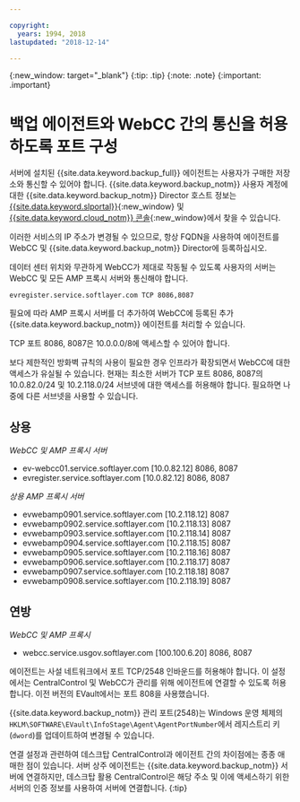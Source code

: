 ```yaml
---

copyright:
  years: 1994, 2018
lastupdated: "2018-12-14"

---
```

{:new_window: target="_blank"}
{:tip: .tip}
{:note: .note}
{:important: .important}

# 백업 에이전트와 WebCC 간의 통신을 허용하도록 포트 구성

서버에 설치된 {{site.data.keyword.backup_full}} 에이전트는 사용자가 구매한 저장소와 통신할 수 있어야 합니다. {{site.data.keyword.backup_notm}} 사용자 계정에 대한 {{site.data.keyword.backup_notm}} Director 호스트 정보는 [{{site.data.keyword.slportal}}](https://control.softlayer.com/){:new_window} 및 [{{site.data.keyword.cloud_notm}} 콘솔](https://console.bluemix.net/catalog/){:new_window}에서 찾을 수 있습니다. 

이러한 서비스의 IP 주소가 변경될 수 있으므로, 항상 FQDN을 사용하여 에이전트를 WebCC 및 {{site.data.keyword.backup_notm}} Director에 등록하십시오. 

데이터 센터 위치와 무관하게 WebCC가 제대로 작동될 수 있도록 사용자의 서버는 WebCC 및 모든 AMP 프록시 서버와 통신해야 합니다.

```
evregister.service.softlayer.com TCP 8086,8087
```

필요에 따라 AMP 프록시 서버를 더 추가하여 WebCC에 등록된 추가 {{site.data.keyword.backup_notm}} 에이전트를 처리할 수 있습니다. 

TCP 포트 8086, 8087은 10.0.0.0/8에 액세스할 수 있어야 합니다.

보다 제한적인 방화벽 규칙의 사용이 필요한 경우 인프라가 확장되면서 WebCC에 대한 액세스가 유실될 수 있습니다. 현재는 최소한 서버가 TCP 포트 8086, 8087의 10.0.82.0/24 및 10.2.118.0/24 서브넷에 대한 액세스를 허용해야 합니다. 필요하면 나중에 다른 서브넷을 사용할 수 있습니다.

## 상용

*WebCC 및 AMP 프록시 서버*

- ev-webcc01.service.softlayer.com [10.0.82.12] 8086, 8087
- evregister.service.softlayer.com [10.0.82.12] 8086, 8087

*상용 AMP 프록시 서버*

- evwebamp0901.service.softlayer.com [10.2.118.12] 8087
- evwebamp0902.service.softlayer.com [10.2.118.13] 8087
- evwebamp0903.service.softlayer.com [10.2.118.14] 8087
- evwebamp0904.service.softlayer.com [10.2.118.15] 8087
- evwebamp0905.service.softlayer.com [10.2.118.16] 8087
- evwebamp0906.service.softlayer.com [10.2.118.17] 8087
- evwebamp0907.service.softlayer.com [10.2.118.18] 8087
- evwebamp0908.service.softlayer.com [10.2.118.19] 8087

## 연방

*WebCC 및 AMP 프록시*

- webcc.service.usgov.softlayer.com [100.100.6.20] 8086, 8087

에이전트는 사설 네트워크에서 포트 TCP/2548 인바운드를 허용해야 합니다. 이 설정에서는 CentralControl 및 WebCC가 관리를 위해 에이전트에 연결할 수 있도록 허용합니다. 이전 버전의 EVault에서는 포트 808을 사용했습니다.

{{site.data.keyword.backup_notm}} 관리 포트(2548)는 Windows 운영 체제의 `HKLM\SOFTWARE\EVault\InfoStage\Agent\AgentPortNumber`에서 레지스트리 키(`dword`)를 업데이트하여 변경될 수 있습니다. 

연결 설정과 관련하여 데스크탑 CentralControl과 에이전트 간의 차이점에는 종종 애매한 점이 있습니다. 서버 상주 에이전트는 {{site.data.keyword.backup_notm}} 서버에 연결하지만, 데스크탑 활용 CentralControl은 해당 주소 및 이에 액세스하기 위한 서버의 인증 정보를 사용하여 서버에 연결합니다.
{:tip}
